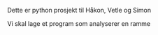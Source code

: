 Dette er python prosjekt til Håkon, Vetle og Simon

Vi skal lage et program som analyserer en ramme 
